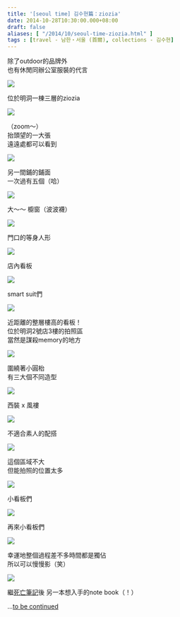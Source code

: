```yaml
---
title: '[seoul time] 김수현篇：ziozia'
date: 2014-10-28T10:30:00.000+08:00
draft: false
aliases: [ "/2014/10/seoul-time-ziozia.html" ]
tags : [travel - 남한・서울 (首爾), collections - 김수현]
---
```


除了outdoor的品牌外  
也有休閒同辦公室服裝的代言  

[![](https://1.bp.blogspot.com/-YC7s9OmN2kY/XE2GhCi-k2I/AAAAAAAAHZQ/W1ScriqpUPgb7sTsGViq6m8PUSfqItLpQCLcBGAs/s640/15600396386_d3129ccb00_z.jpg)](https://1.bp.blogspot.com/-YC7s9OmN2kY/XE2GhCi-k2I/AAAAAAAAHZQ/W1ScriqpUPgb7sTsGViq6m8PUSfqItLpQCLcBGAs/s1600/15600396386_d3129ccb00_z.jpg)

位於明洞一棟三層的ziozia  

[![](https://4.bp.blogspot.com/-yeH1by81RF0/XE2GnyMyKgI/AAAAAAAAHZU/WISoVuxRnwUUYZxqaG_uRTUhlVj6-W7dQCLcBGAs/s640/15438500160_d3c690ae5b_z.jpg)](https://4.bp.blogspot.com/-yeH1by81RF0/XE2GnyMyKgI/AAAAAAAAHZU/WISoVuxRnwUUYZxqaG_uRTUhlVj6-W7dQCLcBGAs/s1600/15438500160_d3c690ae5b_z.jpg)

（zoom～）  
抬頭望的一大張  
遠遠處都可以看到  

[![](https://1.bp.blogspot.com/-sk9q3gIb2l4/XE2GwkTBBgI/AAAAAAAAHZY/XUyQka1LHDcruNIo3NTm_msy8TjpqTu_ACLcBGAs/s640/15624932472_91ce833a92_z.jpg)](https://1.bp.blogspot.com/-sk9q3gIb2l4/XE2GwkTBBgI/AAAAAAAAHZY/XUyQka1LHDcruNIo3NTm_msy8TjpqTu_ACLcBGAs/s1600/15624932472_91ce833a92_z.jpg)

另一間鋪的鋪面  
一次過有五個（哈）  

[![](https://3.bp.blogspot.com/-0_5DQPGvzrI/XE2G2UsyZBI/AAAAAAAAHZg/fLmwOpj1A2YoVYPb0Lcpc-MlyNrkUT__wCLcBGAs/s640/15003331814_ff2e2e9a37_z.jpg)](https://3.bp.blogspot.com/-0_5DQPGvzrI/XE2G2UsyZBI/AAAAAAAAHZg/fLmwOpj1A2YoVYPb0Lcpc-MlyNrkUT__wCLcBGAs/s1600/15003331814_ff2e2e9a37_z.jpg)

大～～ 櫥窗（波波襪）  

[![](https://3.bp.blogspot.com/-Dm_lcnMTokE/XE2G79Ep_YI/AAAAAAAAHZo/2qwjgmVytmgeRYUVM8xMUQVIN07hclR2gCLcBGAs/s640/15437453679_6eb36faa43_z.jpg)](https://3.bp.blogspot.com/-Dm_lcnMTokE/XE2G79Ep_YI/AAAAAAAAHZo/2qwjgmVytmgeRYUVM8xMUQVIN07hclR2gCLcBGAs/s1600/15437453679_6eb36faa43_z.jpg)

門口的等身人形  

[![](https://4.bp.blogspot.com/-BTkKiBkt9Ss/XE2HDX9kXXI/AAAAAAAAHZs/BK_MGK4mJcI7qhCj60_ZomD_Xv6nGSnaQCLcBGAs/s640/15003923723_b342dfcc90_z.jpg)](https://4.bp.blogspot.com/-BTkKiBkt9Ss/XE2HDX9kXXI/AAAAAAAAHZs/BK_MGK4mJcI7qhCj60_ZomD_Xv6nGSnaQCLcBGAs/s1600/15003923723_b342dfcc90_z.jpg)

店內看板  

[![](https://3.bp.blogspot.com/-n8MPCskSTFI/XE2HJV1SlJI/AAAAAAAAHZw/6l9OE8y4DWoMfRqkjgohf3jMo1dYnomjQCLcBGAs/s640/15624930522_962138300d_z.jpg)](https://3.bp.blogspot.com/-n8MPCskSTFI/XE2HJV1SlJI/AAAAAAAAHZw/6l9OE8y4DWoMfRqkjgohf3jMo1dYnomjQCLcBGAs/s1600/15624930522_962138300d_z.jpg)

smart suit們  

[![](https://4.bp.blogspot.com/-5pBKJdKMNuM/XE2HTDt3g8I/AAAAAAAAHZ4/_OLqSJ76D1wNbdTeujJr2d6qUI7FJQK1QCLcBGAs/s640/15621422681_9e19c31a1d_z.jpg)](https://4.bp.blogspot.com/-5pBKJdKMNuM/XE2HTDt3g8I/AAAAAAAAHZ4/_OLqSJ76D1wNbdTeujJr2d6qUI7FJQK1QCLcBGAs/s1600/15621422681_9e19c31a1d_z.jpg)

近距離的整層樓高的看板！  
位於明洞2號店3樓的拍照區  
當然是謀殺memory的地方  

[![](https://3.bp.blogspot.com/-i2supQ687ko/XE2HX_2NgnI/AAAAAAAAHaA/OIpaxtT8Pncj37so3iLnoxNyjsD-2PecQCLcBGAs/s640/15621422231_d828633611_z.jpg)](https://3.bp.blogspot.com/-i2supQ687ko/XE2HX_2NgnI/AAAAAAAAHaA/OIpaxtT8Pncj37so3iLnoxNyjsD-2PecQCLcBGAs/s1600/15621422231_d828633611_z.jpg)

圍繞著小圓枱  
有三大個不同造型  

[![](https://4.bp.blogspot.com/-7yofMpmLU14/XE2HnsKKWmI/AAAAAAAAHaQ/abXdsAAC_V0L3a35Cr7Q-ZXA2I4y6HoGQCLcBGAs/s640/15600396036_7e4a944d6c_z.jpg)](https://4.bp.blogspot.com/-7yofMpmLU14/XE2HnsKKWmI/AAAAAAAAHaQ/abXdsAAC_V0L3a35Cr7Q-ZXA2I4y6HoGQCLcBGAs/s1600/15600396036_7e4a944d6c_z.jpg)

西裝 x 風褸  

[![](https://3.bp.blogspot.com/-XILOKiLiLd8/XE2Hyx67oGI/AAAAAAAAHaU/-eEeYYY0KpIhQQ9PiMJS96JsXLbge8IeQCLcBGAs/s640/15437451069_64d9bd0c9b_z.jpg)](https://3.bp.blogspot.com/-XILOKiLiLd8/XE2Hyx67oGI/AAAAAAAAHaU/-eEeYYY0KpIhQQ9PiMJS96JsXLbge8IeQCLcBGAs/s1600/15437451069_64d9bd0c9b_z.jpg)

不適合素人的配搭  

[![](https://3.bp.blogspot.com/-iW6GKjQU4Fc/XE2H45J4GcI/AAAAAAAAHac/4FhyEKkXNHkH30uq5gaTU2SA7_kgk5HhACLcBGAs/s640/15438497100_383993bdfc_z.jpg)](https://3.bp.blogspot.com/-iW6GKjQU4Fc/XE2H45J4GcI/AAAAAAAAHac/4FhyEKkXNHkH30uq5gaTU2SA7_kgk5HhACLcBGAs/s1600/15438497100_383993bdfc_z.jpg)

這個區域不大  
但能拍照的位置太多  

[![](https://1.bp.blogspot.com/-PEIBEmRtAbY/XE2H_dCoAAI/AAAAAAAAHag/ExqZnfwIfmglRoMKsdvKzReo8rOVk42LACLcBGAs/s640/15003326984_722ddf968e_z.jpg)](https://1.bp.blogspot.com/-PEIBEmRtAbY/XE2H_dCoAAI/AAAAAAAAHag/ExqZnfwIfmglRoMKsdvKzReo8rOVk42LACLcBGAs/s1600/15003326984_722ddf968e_z.jpg)

小看板們  

[![](https://1.bp.blogspot.com/-bdyQVykFKM8/XE2Ieer5vpI/AAAAAAAAHas/sBlJLw0dqUwIjcu8fs1KqmCmz6__r10JACLcBGAs/s640/15600393726_a04514d9a3_z.jpg)](https://1.bp.blogspot.com/-bdyQVykFKM8/XE2Ieer5vpI/AAAAAAAAHas/sBlJLw0dqUwIjcu8fs1KqmCmz6__r10JACLcBGAs/s1600/15600393726_a04514d9a3_z.jpg)

再來小看板們  

[![](https://3.bp.blogspot.com/-R6FrQf2DWfo/XE2ImzYlVoI/AAAAAAAAHaw/twbawtgafH8JZ9t1r25nRMquHmLKTDaLwCLcBGAs/s640/15438495650_115c567fa4_z.jpg)](https://3.bp.blogspot.com/-R6FrQf2DWfo/XE2ImzYlVoI/AAAAAAAAHaw/twbawtgafH8JZ9t1r25nRMquHmLKTDaLwCLcBGAs/s1600/15438495650_115c567fa4_z.jpg)

幸運地整個過程差不多時間都是獨佔  
所以可以慢慢影（笑）  

[![](https://1.bp.blogspot.com/-hluJfgZ74Cc/XE2IsKQrw4I/AAAAAAAAHa0/GzZHdBxDQUc8JY-KWdy_s7yfEv-l3WlRwCLcBGAs/s640/15003329654_ef7d113a60_z.jpg)](https://1.bp.blogspot.com/-hluJfgZ74Cc/XE2IsKQrw4I/AAAAAAAAHa0/GzZHdBxDQUc8JY-KWdy_s7yfEv-l3WlRwCLcBGAs/s1600/15003329654_ef7d113a60_z.jpg)

繼[死亡筆記](http://www.hidie.net/2014/07/death-note-1-12.html)後 另一本想入手的note book（！）  
  
...[to be continued](http://www.hidie.net/2014/10/seoul-time-ziozia-fall-2014.html)